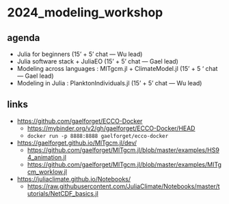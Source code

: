 # 2024_modeling_workshop

## agenda

- Julia for beginners (15’ + 5’ chat — Wu lead)
- Julia software stack + JuliaEO (15’ + 5’ chat — Gael lead)
- Modeling across languages : MITgcm.jl + ClimateModel.jl (15’ + 5 ‘ chat — Gael lead)
- Modeling in Julia : PlanktonIndividuals.jl (15’ + 5’ chat — Wu lead)

## links

- <https://github.com/gaelforget/ECCO-Docker>
  - <https://mybinder.org/v2/gh/gaelforget/ECCO-Docker/HEAD>
  - `docker run -p 8888:8888 gaelforget/ecco-docker`
- <https://gaelforget.github.io/MITgcm.jl/dev/>
  - <https://github.com/gaelforget/MITgcm.jl/blob/master/examples/HS94_animation.jl>
  - <https://github.com/gaelforget/MITgcm.jl/blob/master/examples/MITgcm_worklow.jl>
- <https://juliaclimate.github.io/Notebooks/>
  - <https://raw.githubusercontent.com/JuliaClimate/Notebooks/master/tutorials/NetCDF_basics.jl>

